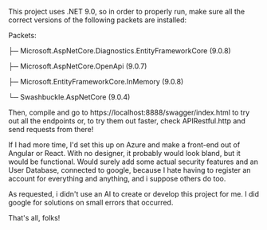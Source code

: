 This project uses .NET 9.0, so in order to properly run, make sure all the correct versions of the following packets are installed:

Packets:

├─ Microsoft.AspNetCore.Diagnostics.EntityFrameworkCore (9.0.8) 

├─ Microsoft.AspNetCore.OpenApi (9.0.7) 

├─ Microsoft.EntityFrameworkCore.InMemory (9.0.8) 

└─ Swashbuckle.AspNetCore (9.0.4) 

Then, compile and go to https://localhost:8888/swagger/index.html to try out all the endpoints or, to try them out faster, check 
APIRestful.http and send requests from there!

If I had more time, I'd set this up on Azure and make a front-end out of Angular or React. With no designer, it probably would look bland, but it would be functional. Would surely add some actual security features and an User Database, connected to google, because I hate having to register an account for everything and anything, and i suppose others do too.

As requested, i didn't use an AI to create or develop this project for me. I did google for solutions on small errors that occurred.

That's all, folks!
